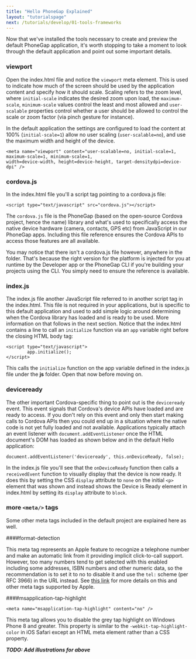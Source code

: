 ```yaml
---
title: "Hello PhoneGap Explained"
layout: "tutorialspage"
next: /tutorials/develop/01-tools-frameworks
---
```


Now that we've installed the tools necessary to create and preview the default PhoneGap application, it's worth stopping to take a moment to look through the default application and point out some important details. 

### viewport
Open the index.html file and notice the `viewport` meta element. This is used to indicate how much of the screen should be used by the application content and specify how it should scale. Scaling refers to the zoom level, where `initial-scale` indicates the desired zoom upon load, the `maximum-scale`, `minimum-scale` values control the least and most allowed and `user-scalable` properties control whether a user should be allowed to
 control the scale or zoom factor (via pinch gesture for instance).  

In the default application the settings are configured to load the content at 100% (`initial-scale=1`) allow no user scaling (`user-scalable=no`), and use the maximum width and height of the device.

	<meta name="viewport" content="user-scalable=no, initial-scale=1, maximum-scale=1, minimum-scale=1, 
	width=device-width, height=device-height, target-densitydpi=device-dpi" />

### cordova.js
In the index.html file you'll a script tag pointing to a cordova.js file:

	<script type="text/javascript" src="cordova.js"></script>

	
The `cordova.js` file is the PhoneGap (based on the open-source Cordova project, hence the name) library and what's used to specifically access the native device hardware (camera, contacts, GPS etc) from JavaScript in our PhoneGap apps. Including this file reference ensures the Cordova APIs to access those features are all available. 

You may notice that there isn't a cordova.js file however, anywhere in the folder. That's because the right version for the platform is injected for you at runtime by the Developer app or the PhoneGap CLI if you're building your projects using the CLI. You simply need to ensure the reference is available. 

### index.js
The index.js file another JavaScript file referred to in another script tag in the index.html. This file is not required in your applications, but is 
specific to this default application and used to add simple logic around determining when the Cordova library has loaded and is ready to be used. More information on that follows in the next section. Notice that the index.html contains a line to call an `initialize` function via an `app` variable right before the closing HTML body tag:

	<script type="text/javascript">
            app.initialize();
	</script>
        
This calls the `initialize` function on the app variable defined in the index.js file under the **js** folder. Open that now before moving on. 

### deviceready
The other important Cordova-specific thing to point out is the `deviceready` event. This event signals that Cordova's device APIs have loaded and are ready to access. If you don't rely on this event and only then start making calls to Cordova APIs then you could end up in a situation where the native code is not yet fully loaded and not available. Applications typically attach an event listener with `document.addEventListener` once the HTML document's DOM has loaded as shown below and in the default Hello application:

	document.addEventListener('deviceready', this.onDeviceReady, false);
	
In the index.js file you'll see that the `onDeviceReady` function then calls a `receivedEvent` function to visually display that the device is now ready. It does this by setting the CSS `display` attribute to `none` on the initial `<p>` element that was shown and instead shows the Device is Ready element in index.html by setting its `display` attribute to `block`.
 
 
### more `<meta/>` tags 
Some other meta tags included in the default project are explained here as well.
   
####format-detection
	<meta name="format-detection" content="telephone=no" />

This meta tag represents an Apple feature to recognize a telephone number and make an automatic link from it providing implicit click-to-call support. However, too many numbers tend to get selected with this enabled including some addresses, ISBN numbers and other numeric data, so the recommendation is to set it to no to disable it and use
 the `tel:` scheme (per RFC 3966) in the URL instead. See [this link](https://developer.apple.com/library/safari/documentation/AppleApplications/Reference/SafariHTMLRef/Articles/MetaTags.html) for more details on this and other meta tags supported by Apple. 
  
  
####msapplication-tap-highlight

	<meta name="msapplication-tap-highlight" content="no" />
  
This meta tag allows you to disable the grey tap highlight on Windows Phone 8 and greater. This property is similar to the `-webkit-tap-highlight-color` in iOS Safari 
except an HTML meta element rather than a CSS property. 

***TODO: Add illustrations for above***

